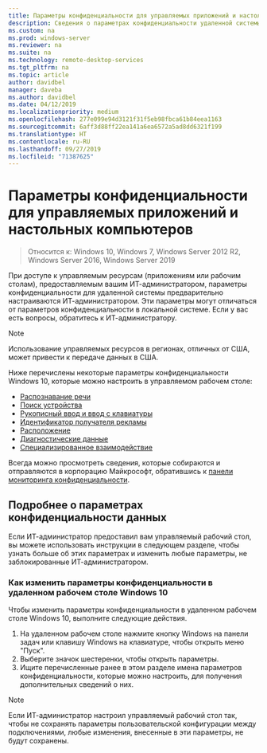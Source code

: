 ```yaml
---
title: Параметры конфиденциальности для управляемых приложений и настольных компьютеров
description: Сведения о параметрах конфиденциальности удаленной системы при использовании управляемых приложений и рабочих столов.
ms.custom: na
ms.prod: windows-server
ms.reviewer: na
ms.suite: na
ms.technology: remote-desktop-services
ms.tgt_pltfrm: na
ms.topic: article
author: davidbel
manager: daveba
ms.author: davidbel
ms.date: 04/12/2019
ms.localizationpriority: medium
ms.openlocfilehash: 277e099e94d3121f31f5eb98fbca61b84eea1163
ms.sourcegitcommit: 6aff3d88ff22ea141a6ea6572a5ad8dd6321f199
ms.translationtype: HT
ms.contentlocale: ru-RU
ms.lasthandoff: 09/27/2019
ms.locfileid: "71387625"
---
```

# <a name="privacy-settings-for-managed-apps-and-desktops"></a>Параметры конфиденциальности для управляемых приложений и настольных компьютеров

>Относится к: Windows 10, Windows 7, Windows Server 2012 R2, Windows Server 2016, Windows Server 2019

При доступе к управляемым ресурсам (приложениям или рабочим столам), предоставляемым вашим ИТ-администратором, параметры конфиденциальности для удаленной системы предварительно настраиваются ИТ-администратором. Эти параметры могут отличаться от параметров конфиденциальности в локальной системе. Если у вас есть вопросы, обратитесь к ИТ-администратору.

>[!NOTE]
>Использование управляемых ресурсов в регионах, отличных от США, может привести к передаче данных в США.

Ниже перечислены некоторые параметры конфиденциальности Windows 10, которые можно настроить в управляемом рабочем столе:

- [Распознавание речи](https://go.microsoft.com/fwlink/?linkid=874646)
- [Поиск устройства](https://go.microsoft.com/fwlink/?linkid=533063)
- [Рукописный ввод и ввод с клавиатуры](https://go.microsoft.com/fwlink/?linkid=874646)
- [Идентификатор получателя рекламы](https://go.microsoft.com/fwlink/?linkid=838419)
- [Расположение](https://go.microsoft.com/fwlink/?linkid=529987)
- [Диагностические данные](https://go.microsoft.com/fwlink/?linkid=614828)
- [Специализированное взаимодействие](https://go.microsoft.com/fwlink/?linkid=614828)

Всегда можно просмотреть сведения, которые собираются и отправляются в корпорацию Майкрософт, обратившись к [панели мониторинга конфиденциальности](https://go.microsoft.com/fwlink/?linkid=864206).

## <a name="learn-more-about-privacy-settings"></a>Подробнее о параметрах конфиденциальности данных

Если ИТ-администратор предоставил вам управляемый рабочий стол, вы можете использовать инструкции в следующем разделе, чтобы узнать больше об этих параметрах и изменить любые параметры, не заблокированные ИТ-администратором.

### <a name="how-to-change-privacy-settings-in-windows-10-remote-desktops"></a>Как изменить параметры конфиденциальности в удаленном рабочем столе Windows 10

Чтобы изменить параметры конфиденциальности в удаленном рабочем столе Windows 10, выполните следующие действия.

1. На удаленном рабочем столе нажмите кнопку Windows на панели задач или клавишу Windows на клавиатуре, чтобы открыть меню "Пуск".
2. Выберите значок шестеренки, чтобы открыть параметры.
3. Ищите перечисленные ранее в этом разделе имена параметров конфиденциальности, которые можно настроить, для получения дополнительных сведений о них.

>[!NOTE]
> Если ИТ-администратор настроил управляемый рабочий стол так, чтобы не сохранять параметры пользовательской конфигурации между подключениями, любые изменения, внесенные в эти параметры, не будут сохранены.
